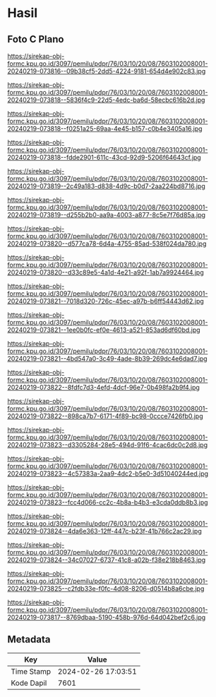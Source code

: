 # Hasil

## Foto C Plano

https://sirekap-obj-formc.kpu.go.id/3097/pemilu/pdpr/76/03/10/20/08/7603102008001-20240219-073816--09b38cf5-2dd5-4224-9181-654d4e902c83.jpg

https://sirekap-obj-formc.kpu.go.id/3097/pemilu/pdpr/76/03/10/20/08/7603102008001-20240219-073818--5836f4c9-22d5-4edc-ba6d-58ecbc616b2d.jpg

https://sirekap-obj-formc.kpu.go.id/3097/pemilu/pdpr/76/03/10/20/08/7603102008001-20240219-073818--f0251a25-69aa-4e45-b157-c0b4e3405a16.jpg

https://sirekap-obj-formc.kpu.go.id/3097/pemilu/pdpr/76/03/10/20/08/7603102008001-20240219-073818--fdde2901-611c-43cd-92d9-5206f64643cf.jpg

https://sirekap-obj-formc.kpu.go.id/3097/pemilu/pdpr/76/03/10/20/08/7603102008001-20240219-073819--2c49a183-d838-4d9c-b0d7-2aa224bd8716.jpg

https://sirekap-obj-formc.kpu.go.id/3097/pemilu/pdpr/76/03/10/20/08/7603102008001-20240219-073819--d255b2b0-aa9a-4003-a877-8c5e7f76d85a.jpg

https://sirekap-obj-formc.kpu.go.id/3097/pemilu/pdpr/76/03/10/20/08/7603102008001-20240219-073820--d577ca78-6d4a-4755-85ad-538f024da780.jpg

https://sirekap-obj-formc.kpu.go.id/3097/pemilu/pdpr/76/03/10/20/08/7603102008001-20240219-073820--d33c89e5-4a1d-4e21-a92f-1ab7a9924464.jpg

https://sirekap-obj-formc.kpu.go.id/3097/pemilu/pdpr/76/03/10/20/08/7603102008001-20240219-073821--7018d320-726c-45ec-a97b-b6ff54443d62.jpg

https://sirekap-obj-formc.kpu.go.id/3097/pemilu/pdpr/76/03/10/20/08/7603102008001-20240219-073821--1ee0b0fc-ef0e-4613-a521-853ad6df60bd.jpg

https://sirekap-obj-formc.kpu.go.id/3097/pemilu/pdpr/76/03/10/20/08/7603102008001-20240219-073821--4bd547a0-3c49-4ade-8b39-269dc4e6dad7.jpg

https://sirekap-obj-formc.kpu.go.id/3097/pemilu/pdpr/76/03/10/20/08/7603102008001-20240219-073822--8fdfc7d3-4efd-4dcf-96e7-0b498fa2b9f4.jpg

https://sirekap-obj-formc.kpu.go.id/3097/pemilu/pdpr/76/03/10/20/08/7603102008001-20240219-073822--898ca7b7-6171-4f89-bc98-0ccce7426fb0.jpg

https://sirekap-obj-formc.kpu.go.id/3097/pemilu/pdpr/76/03/10/20/08/7603102008001-20240219-073823--d3305284-28e5-494d-91f6-4cac6dc0c2d8.jpg

https://sirekap-obj-formc.kpu.go.id/3097/pemilu/pdpr/76/03/10/20/08/7603102008001-20240219-073823--4c57383a-2aa9-4dc2-b5e0-3d51040244ed.jpg

https://sirekap-obj-formc.kpu.go.id/3097/pemilu/pdpr/76/03/10/20/08/7603102008001-20240219-073823--fcc4d066-cc2c-4b8a-b4b3-e3cda0ddb8b3.jpg

https://sirekap-obj-formc.kpu.go.id/3097/pemilu/pdpr/76/03/10/20/08/7603102008001-20240219-073824--4da6e363-12ff-447c-b23f-41b766c2ac29.jpg

https://sirekap-obj-formc.kpu.go.id/3097/pemilu/pdpr/76/03/10/20/08/7603102008001-20240219-073824--34c07027-6737-41c8-a02b-f38e218b8463.jpg

https://sirekap-obj-formc.kpu.go.id/3097/pemilu/pdpr/76/03/10/20/08/7603102008001-20240219-073825--c2fdb33e-f0fc-4d08-8206-d0514b8a6cbe.jpg

https://sirekap-obj-formc.kpu.go.id/3097/pemilu/pdpr/76/03/10/20/08/7603102008001-20240219-073817--8769dbaa-5190-458b-976d-64d042bef2c6.jpg


## Metadata

| Key        | Value               |
| ---------- | ------------------- |
| Time Stamp | 2024-02-26 17:03:51 |
| Kode Dapil | 7601                |



